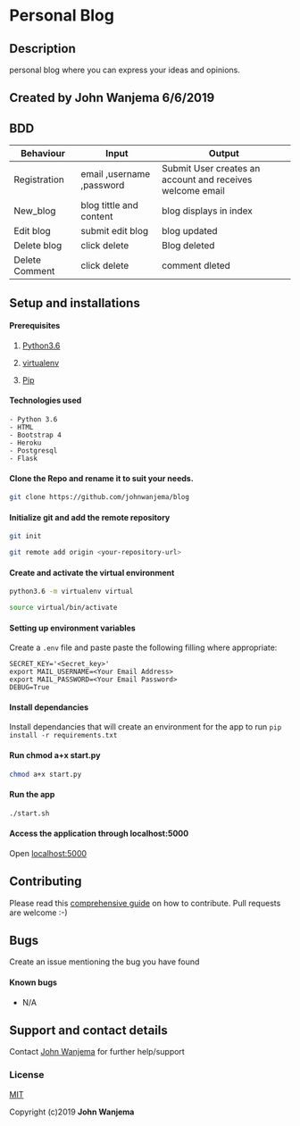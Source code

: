 # Personal Blog

## Description

personal blog where you can express your ideas and opinions.

## Created by John Wanjema 6/6/2019

## BDD

| Behaviour      | Input                     | Output                                                    |
| -------------- | ------------------------- | --------------------------------------------------------- |
| Registration   | email ,username ,password | Submit User creates an account and receives welcome email |
| New_blog       | blog tittle and content   | blog displays in index                                                      |
| Edit blog      | submit edit blog          | blog updated                                              |
| Delete blog    | click delete              | Blog deleted                                              |
| Delete Comment | click delete              | comment dleted                                            |

## Setup and installations

#### Prerequisites

1. [Python3.6](https://www.python.org/downloads/)

2. [virtualenv](https://virtualenv.pypa.io/en/stable/installation/)
3. [Pip](https://pip.pypa.io/en/stable/installing/)

#### Technologies used

    - Python 3.6
    - HTML
    - Bootstrap 4
    - Heroku
    - Postgresql
    - Flask

#### Clone the Repo and rename it to suit your needs.

```bash
git clone https://github.com/johnwanjema/blog
```

#### Initialize git and add the remote repository

```bash
git init
```

```bash
git remote add origin <your-repository-url>
```

#### Create and activate the virtual environment

```bash
python3.6 -m virtualenv virtual
```

```bash
source virtual/bin/activate
```

#### Setting up environment variables

Create a `.env` file and paste paste the following filling where appropriate:

```
SECRET_KEY='<Secret_key>'
export MAIL_USERNAME=<Your Email Address>
export MAIL_PASSWORD=<Your Email Password>
DEBUG=True
```

#### Install dependancies

Install dependancies that will create an environment for the app to run
`pip install -r requirements.txt`

#### Run chmod a+x start.py

```bash
chmod a+x start.py
```

#### Run the app

```bash
./start.sh
```

#### Access the application through localhost:5000

Open [localhost:5000](http://127.0.0.1:5000/)

## Contributing

Please read this [comprehensive guide](https://opensource.guide/how-to-contribute/) on how to contribute. Pull requests are welcome :-)

## Bugs

Create an issue mentioning the bug you have found

#### Known bugs

- N/A

## Support and contact details

Contact [John Wanjema](jonwanjema@gmail.com) for further help/support

### License

[MIT](https://github.com/johnwanjema/blog/blob/master/LICENSE)

Copyright (c)2019 **John Wanjema**
